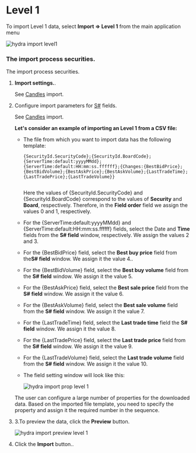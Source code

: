 # Level 1

To import Level 1 data, select **Import \=\> Level 1** from the main application menu

![hydra import level1](~/images/hydra_import_level1.png)

### The import process securities.

The import process securities.

1. **Import settings.**.

   See [Candles](HydraImportCandles.md) import.
2. Configure import parameters for [S\#](StockSharpAbout.md) fields.

   See [Candles](HydraImportCandles.md) import.

   **Let's consider an example of importing an Level 1 from a CSV file:**
   - The file from which you want to import data has the following template:

     ```none
     {SecurityId.SecurityCode};{SecurityId.BoardCode};{ServerTime:default:yyyyMMdd};{ServerTime:default:HH:mm:ss.ffffff};{Changes:{BestBidPrice};{BestBidVolume};{BestAskPrice};{BestAskVolume};{LastTradeTime};{LastTradePrice};{LastTradeVolume}}
     	  				
     ```

     Here the values of {SecurityId.SecurityCode} and {SecurityId.BoardCode} correspond to the values of **Security** and **Board**, respectively. Therefore, in the **Field order** field we assign the values 0 and 1, respectively.
   - For the {ServerTime:default:yyyyMMdd} and {ServerTime:default:HH:mm:ss.ffffff} fields, select the Date and **Time** fields from the **S\# field** window, respectively. We assign the values 2 and 3.
   - For the {BestBidPrice} field, select the **Best buy price** field from the**S\# field** window. We assign it the value 4..
   - For the {BestBidVolume} field, select the **Best buy volume** field from the **S\# field** window. We assign it the value 5.
   - For the {BestAskPrice} field, select the **Best sale price** field from the **S\# field** window. We assign it the value 6.
   - For the {BestAskVolume} field, select the **Best sale volume** field from the **S\# field** window. We assign it the value 7.
   - For the {LastTradeTime} field, select the **Last trade time** field the **S\# field** window. We assign it the value 8.
   - For the {LastTradePrice} field, select the **Last trade price** field from the **S\# field** window. We assign it the value 9.
   - For the {LastTradeVolume} field, select the **Last trade volume** field from the **S\# field** window. We assign it the value 10.
   - The field setting window will look like this:

     ![hydra import prop level 1](~/images/hydra_import_prop_level1.png)

   The user can configure a large number of properties for the downloaded data. Based on the imported file template, you need to specify the property and assign it the required number in the sequence. 
3. 3.To preview the data, click the **Preview** button.

   ![hydra import preview level 1](~/images/hydra_import_preview_level1.png)
4. Click the **Import** button..

